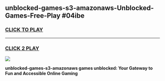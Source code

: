
## unblocked-games-s3-amazonaws-Unblocked-Games-Free-Play #04ibe
<h3>
<a href="https://us.freeplayer.one?title=unblocked-games-s3-amazonaws&ref=9M">CLICK TO PLAY</a></h3>
<hr>

<h3>
<a href="https://us.freeplayer.one?title=unblocked-games-s3-amazonaws&ref=9M">CLICK 2 PLAY</a>
  
</h3>

<a href="https://us.freeplayer.one?title=unblocked-games-s3-amazonaws&ref=9M"><img src="https://clearcache.store/games.png"></a>


**unblocked-games-s3-amazonaws games unblocked: Your Gateway to Fun and Accessible Online Gaming**
